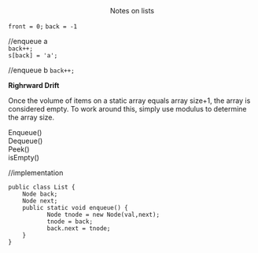 <center>Notes on lists</center>

`front = 0;`
`back = -1`
  
//enqueue a  
`back++;`  
`s[back] = 'a';`  

//enqueue b
`back++;`  

**Righrward Drift**

Once the volume of items on a static array equals array size+1, the array is considered empty. To work around this, simply use modulus to determine the array size.

Enqueue()  
Dequeue()  
Peek()  
isEmpty() 

//implementation
```  
public class List {
    Node back;
    Node next;
    public static void enqueue() {
           Node tnode = new Node(val,next);
           tnode = back;
           back.next = tnode; 
    }
}
```
